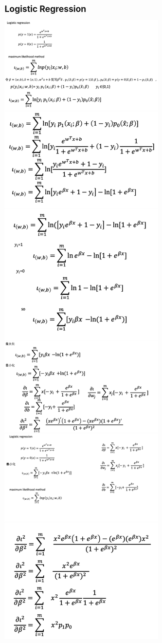 # Logistic Regression
![](../image/logistic1.png)
![](../image/logistic2.png)
![](../image/logistic3.png)
![](../image/logistic4.png)
![](../image/logistic5.png)
![](../image/logistic6.png)